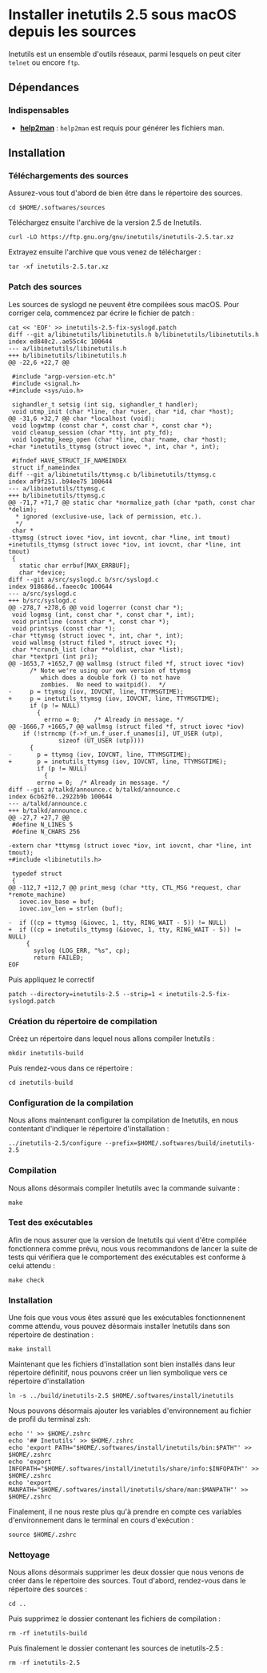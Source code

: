 # Installer inetutils 2.5 sous macOS depuis les sources

Inetutils est un ensemble d'outils réseaux, parmi lesquels on peut citer 
`telnet` ou encore `ftp`.

## Dépendances

### Indispensables

* [**help2man**](help2man-1.49.3.md) : `help2man` est requis pour générer les
fichiers man.

## Installation

### Téléchargements des sources

Assurez-vous tout d'abord de bien être dans le répertoire des sources.

```
cd $HOME/.softwares/sources
```

Téléchargez ensuite l'archive de la version 2.5 de Inetutils.

```
curl -LO https://ftp.gnu.org/gnu/inetutils/inetutils-2.5.tar.xz
```

Extrayez ensuite l'archive que vous venez de télécharger :

```
tar -xf inetutils-2.5.tar.xz
```

### Patch des sources

Les sources de syslogd ne peuvent être compilées sous macOS. Pour corriger cela,
commencez par écrire le fichier de patch :

```
cat << 'EOF' >> inetutils-2.5-fix-syslogd.patch
diff --git a/libinetutils/libinetutils.h b/libinetutils/libinetutils.h
index ed840c2..ae55c4c 100644
--- a/libinetutils/libinetutils.h
+++ b/libinetutils/libinetutils.h
@@ -22,6 +22,7 @@
 
 #include "argp-version-etc.h"
 #include <signal.h>
+#include <sys/uio.h>
 
 sighandler_t setsig (int sig, sighandler_t handler);
 void utmp_init (char *line, char *user, char *id, char *host);
@@ -31,6 +32,7 @@ char *localhost (void);
 void logwtmp (const char *, const char *, const char *);
 void cleanup_session (char *tty, int pty_fd);
 void logwtmp_keep_open (char *line, char *name, char *host);
+char *inetutils_ttymsg (struct iovec *, int, char *, int);
 
 #ifndef HAVE_STRUCT_IF_NAMEINDEX
 struct if_nameindex
diff --git a/libinetutils/ttymsg.c b/libinetutils/ttymsg.c
index af9f251..b94ee75 100644
--- a/libinetutils/ttymsg.c
+++ b/libinetutils/ttymsg.c
@@ -71,7 +71,7 @@ static char *normalize_path (char *path, const char *delim);
  * ignored (exclusive-use, lack of permission, etc.).
  */
 char *
-ttymsg (struct iovec *iov, int iovcnt, char *line, int tmout)
+inetutils_ttymsg (struct iovec *iov, int iovcnt, char *line, int tmout)
 {
   static char errbuf[MAX_ERRBUF];
   char *device;
diff --git a/src/syslogd.c b/src/syslogd.c
index 918686d..faeec0c 100644
--- a/src/syslogd.c
+++ b/src/syslogd.c
@@ -278,7 +278,6 @@ void logerror (const char *);
 void logmsg (int, const char *, const char *, int);
 void printline (const char *, const char *);
 void printsys (const char *);
-char *ttymsg (struct iovec *, int, char *, int);
 void wallmsg (struct filed *, struct iovec *);
 char **crunch_list (char **oldlist, char *list);
 char *textpri (int pri);
@@ -1653,7 +1652,7 @@ wallmsg (struct filed *f, struct iovec *iov)
 	  /* Note we're using our own version of ttymsg
 	     which does a double fork () to not have
 	     zombies.  No need to waitpid().  */
-	  p = ttymsg (iov, IOVCNT, line, TTYMSGTIME);
+	  p = inetutils_ttymsg (iov, IOVCNT, line, TTYMSGTIME);
 	  if (p != NULL)
 	    {
 	      errno = 0;	/* Already in message. */
@@ -1666,7 +1665,7 @@ wallmsg (struct filed *f, struct iovec *iov)
 	if (!strncmp (f->f_un.f_user.f_unames[i], UT_USER (utp),
 		      sizeof (UT_USER (utp))))
 	  {
-	    p = ttymsg (iov, IOVCNT, line, TTYMSGTIME);
+	    p = inetutils_ttymsg (iov, IOVCNT, line, TTYMSGTIME);
 	    if (p != NULL)
 	      {
 		errno = 0;	/* Already in message. */
diff --git a/talkd/announce.c b/talkd/announce.c
index 6cb62f0..2922b9b 100644
--- a/talkd/announce.c
+++ b/talkd/announce.c
@@ -27,7 +27,7 @@
 #define N_LINES 5
 #define N_CHARS 256
 
-extern char *ttymsg (struct iovec *iov, int iovcnt, char *line, int tmout);
+#include <libinetutils.h>
 
 typedef struct
 {
@@ -112,7 +112,7 @@ print_mesg (char *tty, CTL_MSG *request, char *remote_machine)
   iovec.iov_base = buf;
   iovec.iov_len = strlen (buf);
 
-  if ((cp = ttymsg (&iovec, 1, tty, RING_WAIT - 5)) != NULL)
+  if ((cp = inetutils_ttymsg (&iovec, 1, tty, RING_WAIT - 5)) != NULL)
     {
       syslog (LOG_ERR, "%s", cp);
       return FAILED;
EOF
```

Puis appliquez le correctif

```
patch --directory=inetutils-2.5 --strip=1 < inetutils-2.5-fix-syslogd.patch
```

### Création du répertoire de compilation

Créez un répertoire dans lequel nous allons compiler Inetutils :

```
mkdir inetutils-build
```

Puis rendez-vous dans ce répertoire :

```
cd inetutils-build
```

### Configuration de la compilation

Nous allons maintenant configurer la compilation de Inetutils, en nous
contentant d'indiquer le répertoire d'installation :

```
../inetutils-2.5/configure --prefix=$HOME/.softwares/build/inetutils-2.5
```

### Compilation

Nous allons désormais compiler Inetutils avec la commande suivante :

```
make
```

### Test des exécutables

Afin de nous assurer que la version de Inetutils qui vient d'être compilée
fonctionnera comme prévu, nous vous recommandons de lancer la suite de tests qui
vérifiera que le comportement des exécutables est conforme à celui attendu :

```
make check
```

### Installation

Une fois que vous vous êtes assuré que les exécutables fonctionnenent comme
attendu, vous pouvez désormais installer Inetutils dans son répertoire de
destination :

```
make install
```

Maintenant que les fichiers d'installation sont bien installés dans leur
répertoire définitif, nous pouvons créer un lien symbolique vers ce répertoire
d'installation

```
ln -s ../build/inetutils-2.5 $HOME/.softwares/install/inetutils
```

Nous pouvons désormais ajouter les variables d'environnement au fichier de
profil du terminal zsh:

```
echo '' >> $HOME/.zshrc
echo '## Inetutils' >> $HOME/.zshrc
echo 'export PATH="$HOME/.softwares/install/inetutils/bin:$PATH"' >> $HOME/.zshrc
echo 'export INFOPATH="$HOME/.softwares/install/inetutils/share/info:$INFOPATH"' >> $HOME/.zshrc
echo 'export MANPATH="$HOME/.softwares/install/inetutils/share/man:$MANPATH"' >> $HOME/.zshrc
```

Finalement, il ne nous reste plus qu'à prendre en compte ces variables
d'environnement dans le terminal en cours d'exécution :

```
source $HOME/.zshrc
```

### Nettoyage

Nous allons désormais supprimer les deux dossier que nous venons de créer dans
le répertoire des sources. Tout d'abord, rendez-vous dans le répertoire des
sources :

```
cd ..
```

Puis supprimez le dossier contenant les fichiers de compilation :

```
rm -rf inetutils-build
```

Puis finalement le dossier contenant les sources de inetutils-2.5 :

```
rm -rf inetutils-2.5
```